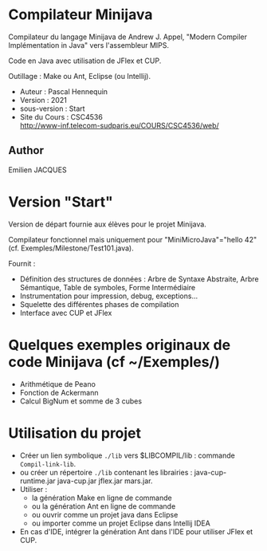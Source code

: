 # Compilateur Minijava

Compilateur du langage Minijava de  Andrew J. Appel, "Modern Compiler Implémentation in Java" vers l'assembleur MIPS.

Code en Java avec utilisation de JFlex et CUP.

Outillage : Make ou Ant, Eclipse (ou Intellij).

- Auteur : Pascal Hennequin
- Version : 2021
- sous-version : Start
- Site du Cours : CSC4536  
  <http://www-inf.telecom-sudparis.eu/COURS/CSC4536/web/> 

## Author

Emilien JACQUES

# Version "Start"
Version de départ fournie aux élèves pour le projet Minijava.

Compilateur fonctionnel mais uniquement pour "MiniMicroJava"="hello 42" (cf. Exemples/Milestone/Test101.java).

Fournit :
- Définition des structures de données : Arbre de Syntaxe Abstraite, Arbre Sémantique, Table de symboles, Forme Intermédiaire
- Instrumentation pour impression, debug, exceptions...
- Squelette des différentes phases de compilation
- Interface avec CUP et JFlex

# Quelques exemples originaux de code Minijava (cf ~/Exemples/)
- Arithmétique de Peano
- Fonction de Ackermann
- Calcul BigNum et somme de 3 cubes

# Utilisation du projet
- Créer un lien symbolique <code>./lib</code> vers $LIBCOMPIL/lib : commande <code>Compil-link-lib</code>.
- ou créer un répertoire <code>./lib</code> contenant les librairies : java-cup-runtime.jar  java-cup.jar  jflex.jar  mars.jar.
- Utiliser :
    + la génération Make en ligne de commande
    + ou la génération Ant en ligne de commande
    + ou ouvrir comme un projet java dans Eclipse
    + ou importer comme un projet Eclipse dans Intellij IDEA
- En cas d'IDE, intégrer la génération Ant dans l'IDE pour utiliser JFlex et CUP.

